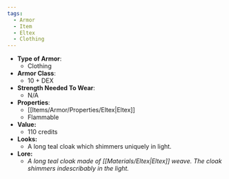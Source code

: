 ```yaml
---
tags:
  - Armor
  - Item
  - Eltex
  - Clothing
---
```

- __Type of Armor__:
	- Clothing
- __Armor Class__:
	- 10 + DEX
- __Strength Needed To Wear__:
	- N/A
- __Properties__:
	- [[Items/Armor/Properties/Eltex|Eltex]]
	- Flammable
- **Value:**
	- 110 credits
- **Looks:**
	- A long teal cloak which shimmers uniquely in light.
- **Lore:**
	- *A long teal cloak made of [[Materials/Eltex|Eltex]] weave. The cloak shimmers indescribably in the light.*

